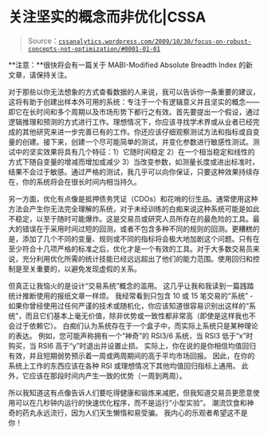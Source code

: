 <!--yml

类别：未分类

日期：2024-05-12 18:43:51

-->

# 关注坚实的概念而非优化|CSSA

> Source：[`cssanalytics.wordpress.com/2009/10/30/focus-on-robust-concepts-not-optimization/#0001-01-01`](https://cssanalytics.wordpress.com/2009/10/30/focus-on-robust-concepts-not-optimization/#0001-01-01)

**注意：**很快将会有一篇关于 MABI-Modified Absolute Breadth Index 的新文章，请保持关注。

对于那些以你无法想象的方式查看数据的人来说，我可以告诉你一条重要的建议，这将有助于创建出样本外可用的系统：专注于一个有逻辑意义并且坚实的概念——即它在长时间和多个周期以及市场形势下都行之有效。首先要提出一个假设，通过逻辑推理和预测的方式进行工作。理想情况下，你应该寻找学术界或从业者已经完成的其他研究来进一步完善已有的工作。你还应该仔细观察测试方法和指标或自变量的创建。接下来，创建一个尽可能简单的测试，并变化参数进行敏感性测试。测试中的坚实效果将具有几个特征：1）它随时间稳定 2）在一个相当稳定和线性的方式下随自变量的增减而增加或减少 3）当改变参数，如测量长度或进出标准时，结果不会过于敏感。通过严格的测试，我几乎可以向你保证，只要这种效果持续存在，你的系统将会在很长时间内相当持久。

另一方面，优化有点像是抵押债务凭证（CDOs）和花哨的衍生品。通常使用这种方法会产生你无法完全理解的系统，对于未经训练的白痴来说这种系统可能是如此不稳定，以至于随时可能爆炸。这是交易员或研究人员所存在的最危险的工具。最大的错误在于采用时间过短的回测，或者不包含多种不同的规则的回测。更糟糕的是，添加了几个不同的变量、规则或不同的指标将会极大地加剧这个问题。只有在至少符合十几项严格的标准之后，优化才是一个有效的工具。对于大多数交易员来说，充分利用优化所需的统计技能已经远远超出了他们的能力范围。使用回归和控制是至关重要的，以避免发现虚假的关系。

但真正让我恼火的是设计“交易系统”概念的滥用。 这几乎让我和我读到一篇践踏统计推断使用的报纸文章一样烦。 我经常看到只包含 10 或 15 笔交易的“系统” - 如果你曾经使用过任何严谨的技术或随机化，你应该知道很容易识别出这样的“系统”，而且它们基本上毫无价值，除非优势或一致性都非常高（即使是这样我也不会过于依赖它）。 白痴们认为系统存在于一个盒子中，而实际上系统只是某种理论的表达。 例如，您可能声称拥有一个“神奇”的 RSI3/6 系统，当 RSI3 低于“x”时购买，当 RSI6 高于“y”时退出并设置止损。 实际上，你在说的是你相信均值回归有效，并且短期弱势预示着一周或两周期间的高于平均市场回报。 因此，在你的系统上工作的东西应该在各种 RSI 或理想情况下其他均值回归指标上通用。 此外，它应该在那段时间内产生一致的优势（一周到两周）。

所以我知道这有点像告诉人们要吃得健康和锻炼来减肥，但我知道交易员更愿意使用可以在几秒钟内运行的快速优化程序，而不是运行“小型实验”。 潮流饮食和神奇的药丸永远流行，因为人们天生懒惰和易受骗。 我内心的乐观者希望这不是你！
